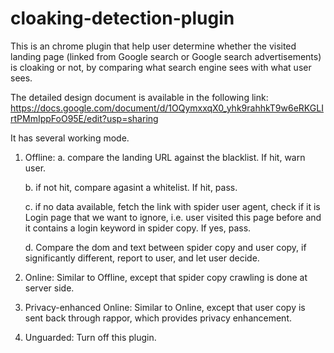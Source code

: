 # cloaking-detection-plugin
This is an chrome plugin that help user determine whether the visited landing page
(linked from Google search or Google search advertisements) is cloaking or not,
by comparing what search engine sees with what user sees.

The detailed design document is available in the following link:
https://docs.google.com/document/d/1OQymxxqX0_yhk9rahhkT9w6eRKGLIrtPMmIppFoO95E/edit?usp=sharing

It has several working mode.

1. Offline: 
	a. compare the landing URL against the blacklist. If hit, warn user.
	
	b. if not hit, compare agasint a whitelist. If hit, pass.
	
	c. if no data available, fetch the link with spider user agent, check if it is Login page that we want to ignore,
	i.e. user visited this page before and it contains a login keyword in spider copy. If yes, pass.
	
	d. Compare the dom and text between spider copy and user copy, if significantly different,
	report to user, and let user decide.

2. Online:
	Similar to Offline, except that spider copy crawling is done at server side.

3. Privacy-enhanced Online:
	Similar to Online, except that user copy is sent back through rappor, which provides privacy enhancement.

4. Unguarded:
	Turn off this plugin.
